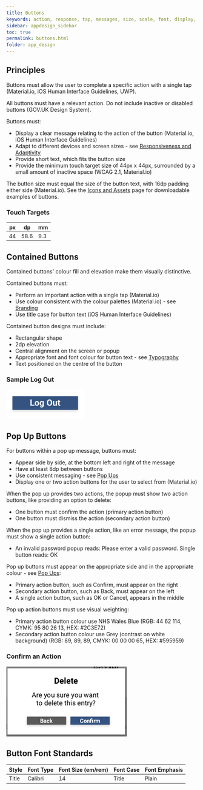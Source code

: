 ```yaml
---
title: Buttons 
keywords: action, response, tap, messages, size, scale, font, display, colour, contrast, alignment, 
sidebar: appdesign_sidebar
toc: true
permalink: buttons.html
folder: app_design 
---
```


## Principles
Buttons must allow the user to complete a specific action with a single tap (Material.io, iOS Human Interface Guidelines, UWP). 

All buttons must have a relevant action. Do not include inactive or disabled buttons (GOV.UK Design System).  
  
Buttons must:

* Display a clear message relating to the action of the button (Material.io, iOS Human Interface Guidelines)
* Adapt to different devices and screen sizes - see [Responsiveness and Adaptivity](/responsiveness)
* Provide short text, which fits the button size 
* Provide the minimum touch target size of 44px x 44px, surrounded by a small amount of inactive space (WCAG 2.1, Material.io)
 
The button size must equal the size of the button text, with 16dp padding either side (Material.io).  See the [Icons and Assets](/icons-assets.html) page for downloadable examples of buttons.

### Touch Targets

| px | dp   | mm  |
|----|------|-----|
| 44 | 58.6 | 9.3 |

## Contained Buttons

Contained buttons' colour fill and elevation make them visually distinctive.    

Contained buttons must:

* Perform an important action with a single tap (Material.io)
* Use colour consistent with the colour palettes (Material.io) - see [Branding](/branding.html)
* Use title case for button text (iOS Human Interface Guidelines)  

Contained button designs must include:
* Rectangular shape 
* 2dp elevation  
* Central alignment on the screen or popup
* Appropriate font and font colour for button text - see [Typography](/typography.html)  
* Text positioned on the centre of the button 

### Sample Log Out  

<img src="/images/examples/design-standards-navigation-buttons-logout.png">

## Pop Up Buttons

For buttons within a pop up message, buttons must:
* Appear side by side, at the bottom left and right of the message
* Have at least 8dp between buttons
* Use consistent messaging - see [Pop Ups](/popups.html)
* Display one or two action buttons for the user to select from (Material.io)

When the pop up provides two actions, the popup must show two action buttons, like providing an option to delete: 
* One button must confirm the action (primary action button)
* One button must dismiss the action (secondary action button)

When the pop up provides a single action, like an error message, the popup must show a single action button: 
* An invalid password popup reads: Please enter a valid password. Single button reads: OK

Pop up buttons must appear on the appropriate side and in the appropriate colour - see [Pop Ups](/popups.html):  
* Primary action button, such as Confirm, must appear on the right  
* Secondary action button, such as Back, must appear on the left  
* A single action button, such as OK or Cancel, appears in the middle  

Pop up action buttons must use visual weighting:
* Primary action button colour use NHS Wales Blue (RGB: 44 62 114, CYMK: 95 80 26 13, HEX: #2C3E72)
* Secondary action button colour use Grey (contrast on white background) (RGB: 89, 89, 89, CMYK: 00 00 00 65, HEX: #595959)

### Confirm an Action 

<img src="/images/examples/design-standards-navigation-buttons-popup-example.png">

## Button Font Standards

| Style | Font Type | Font Size (em/rem) | Font Case | Font Emphasis |
|-------|-----------|--------------------|-----------|---------------|
| Title | Calibri   | 14                 | Title     | Plain         |

